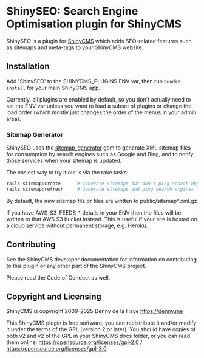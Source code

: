 # ShinySEO: Search Engine Optimisation plugin for ShinyCMS

ShinySEO is a plugin for [ShinyCMS](https://shinycms.org) which adds SEO-related features such as sitemaps and meta-tags to your ShinyCMS website.


## Installation

Add 'ShinySEO' to the SHINYCMS_PLUGINS ENV var, then run `bundle install` for your main ShinyCMS app.

Currently, all plugins are enabled by default, so you don't actually need to set the ENV var unless you want to load a subset of plugins or change the load order (which mostly just changes the order of the menus in your admin area).

<!--
  TODO: Uncomment this when the meta-tag features are written and have migrations etc
  (Currently this plugin only generates sitemaps, which doesn't write to the database)

To add the ShinySEO tables and supporting data to your
ShinyCMS database:
```bash
rails shiny_seo:install:migrations
rails db:migrate
rails shiny_seo:db:seed
```
-->

### Sitemap Generator

ShinySEO uses the [sitemap_generator](https://github.com/kjvarga/sitemap_generator) gem to generate XML sitemap files for consumption by search engines such as Google and Bing, and to notify those services when your sitemap is updated.

The easiest way to try it out is via the rake tasks:
```bash
rails sitemap:create      # Generate sitemaps but don't ping search engines
rails sitemap:refresh     # Generate sitemaps and ping search engines
```

By default, the new sitemap file or files are written to public/sitemap*.xml.gz

If you have AWS_S3_FEEDS_* details in your ENV then the files will be written to that AWS S3 bucket instead. This is useful if your site is hosted on a cloud service without permanent storage, e.g. Heroku.


## Contributing

See the ShinyCMS developer documentation for information on contributing to this plugin or any other part of the ShinyCMS project.

Please read the Code of Conduct as well.


## Copyright and Licensing

ShinyCMS is copyright 2009-2025 Denny de la Haye https://denny.me

This ShinyCMS plugin is free software; you can redistribute it and/or modify it under the terms of the GPL (version 2 or later). You should have copies of both v2 and v2 of the GPL in your ShinyCMS docs folder, or you can read them online: https://opensource.org/licenses/gpl-2.0 / https://opensource.org/licenses/gpl-3.0
